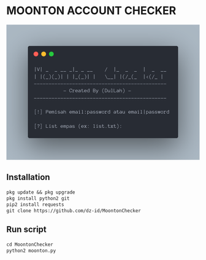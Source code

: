 # MOONTON ACCOUNT CHECKER

![MAC](https://github.com/dz-id/MoontonChecker/blob/master/ss.png)

## Installation
```
pkg update && pkg upgrade
pkg install python2 git
pip2 install requests
git clone https://github.com/dz-id/MoontonChecker
```

## Run script
```
cd MoontonChecker
python2 moonton.py
```
